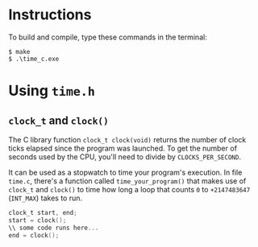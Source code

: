 # Instructions

To build and compile, type these commands in the terminal:

```
$ make
$ .\time_c.exe
```

# Using `time.h`

## `clock_t` and `clock()`

The C library function `clock_t clock(void)` returns the number of clock ticks elapsed since the program was launched. To get the number of seconds used by the CPU, you'll need to divide by `CLOCKS_PER_SECOND`.

It can be used as a stopwatch to time your program's execution. In file `time.c`, there's a function called `time_your_program()` that makes use of `clock_t` and `clock()` to time how long a loop that counts `0` to `+2147483647` (`INT_MAX`) takes to run.

```C
clock_t start, end;
start = clock();
\\ some code runs here...
end = clock();
```
